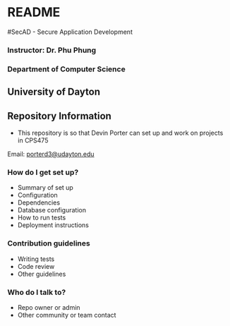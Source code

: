 # README #
#SecAD - Secure Application Development

### Instructor: Dr. Phu Phung

### Department of Computer Science 

## University of Dayton

## Repository Information

* This repository is so that Devin Porter can set up and work on projects in CPS475

Email: porterd3@udayton.edu

### How do I get set up? ###

* Summary of set up
* Configuration
* Dependencies
* Database configuration
* How to run tests
* Deployment instructions

### Contribution guidelines ###

* Writing tests
* Code review
* Other guidelines

### Who do I talk to? ###

* Repo owner or admin
* Other community or team contact